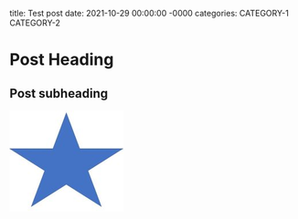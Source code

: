 title: Test post
date: 2021-10-29 00:00:00 -0000
categories: CATEGORY-1 CATEGORY-2

# Post Heading

## Post subheading

![star](/maps/test_star_small.jpg)
